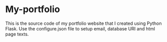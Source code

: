 # My-portfolio
This is the source code of my portfolio website that I created using Python Flask. Use the configure.json file to setup email, database URI and html page texts.
